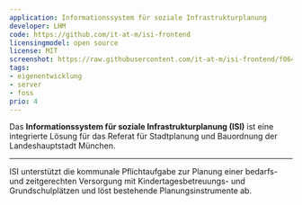 ```yaml
---
application: Informationssystem für soziale Infrastrukturplanung
developer: LHM
code: https://github.com/it-at-m/isi-frontend
licensingmodel: open source
license: MIT
screenshot: https://raw.githubusercontent.com/it-at-m/isi-frontend/f0645d56043444be56dd452d6c9bc26040f4e23b/images/ISI_screenshot_abfrage.png
tags:
- eigenentwicklung
- server
- foss
prio: 4
---
```

Das __Informationssystem für soziale Infrastrukturplanung (ISI)__ ist eine integrierte Lösung für das Referat für Stadtplanung und Bauordnung der Landeshauptstadt München.

---
ISI unterstützt die kommunale Pflichtaufgabe zur Planung einer bedarfs- und zeitgerechten Versorgung mit Kindertagesbetreuungs- und Grundschulplätzen und löst bestehende Planungsinstrumente ab.
